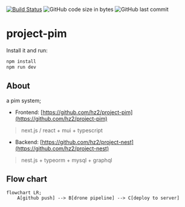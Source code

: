 [![Build Status](https://drone.respok.com/api/badges/huc/project-pim/status.svg)](https://drone.respok.com/huc/project-pim)
![GitHub code size in bytes](https://img.shields.io/github/languages/code-size/hz2/project-pim) 
![GitHub last commit](https://img.shields.io/github/last-commit/hz2/project-pim) 

# project-pim

Install it and run:

```sh
npm install
npm run dev
```

## About

a pim system;

- Frontend: [https://github.com/hz2/project-pim](https://github.com/hz2/project-pim)

> next.js / react + mui + typescript

- Backend: [https://github.com/hz2/project-nest](https://github.com/hz2/project-nest)

> nest.js + typeorm + mysql + graphql


## Flow chart

```mermaid
flowchart LR;
    A[github push] --> B[drone pipeline] --> C[deploy to server]
```